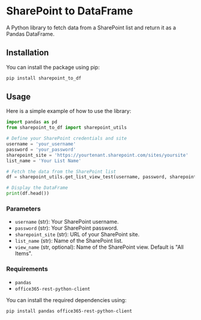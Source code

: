 # SharePoint to DataFrame

A Python library to fetch data from a SharePoint list and return it as a Pandas DataFrame.

## Installation

You can install the package using pip:

```bash
pip install sharepoint_to_df
```

## Usage

Here is a simple example of how to use the library:

```python
import pandas as pd
from sharepoint_to_df import sharepoint_utils

# Define your SharePoint credentials and site
username = 'your_username'
password = 'your_password'
sharepoint_site = 'https://yourtenant.sharepoint.com/sites/yoursite'
list_name = 'Your List Name'

# Fetch the data from the SharePoint list
df = sharepoint_utils.get_list_view_test(username, password, sharepoint_site, list_name)

# Display the DataFrame
print(df.head())
```

### Parameters

- `username` (str): Your SharePoint username.
- `password` (str): Your SharePoint password.
- `sharepoint_site` (str): URL of your SharePoint site.
- `list_name` (str): Name of the SharePoint list.
- `view_name` (str, optional): Name of the SharePoint view. Default is "All Items".

### Requirements

- `pandas`
- `office365-rest-python-client`

You can install the required dependencies using:

```bash
pip install pandas office365-rest-python-client
```
